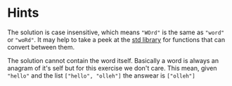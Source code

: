 # Hints

The solution is case insensitive, which means `"WOrd"` is the same as `"word"` or `"woRd"`. It may help to take a peek at the [std library](https://doc.rust-lang.org/std/index.html) for functions that can convert between them.

The solution cannot contain the word itself. Basically a word is always an anagram of it's self but for this exercise we don't care. This mean, given `"hello"` and the list `["hello", "olleh"]` the answear is `["olleh"]`
